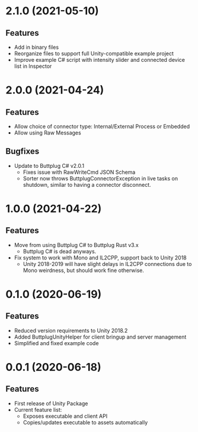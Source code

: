 # 2.1.0 (2021-05-10)

## Features

- Add in binary files
- Reorganize files to support full Unity-compatible example project
- Improve example C# script with intensity slider and connected device list in Inspector

# 2.0.0 (2021-04-24)

## Features

- Allow choice of connector type: Internal/External Process or Embedded
- Allow using Raw Messages

## Bugfixes

- Update to Buttplug C# v2.0.1
  - Fixes issue with RawWriteCmd JSON Schema
  - Sorter now throws ButtplugConnectorException in live tasks on shutdown, similar to having a
    connector disconnect.

# 1.0.0 (2021-04-22)

## Features

- Move from using Buttplug C# to Buttplug Rust v3.x
  - Buttplug C# is dead anyways.
- Fix system to work with Mono and IL2CPP, support back to Unity 2018
  - Unity 2018-2019 will have slight delays in IL2CPP connections due to Mono weirdness, but should
    work fine otherwise.

# 0.1.0 (2020-06-19)

## Features

- Reduced version requirements to Unity 2018.2
- Added ButtplugUnityHelper for client bringup and server management
- Simplified and fixed example code

# 0.0.1 (2020-06-18)

## Features

- First release of Unity Package
- Current feature list:
  - Exposes executable and client API
  - Copies/updates executable to assets automatically
